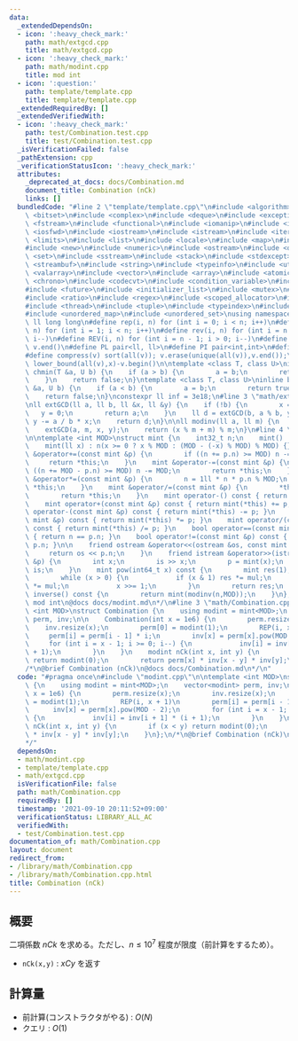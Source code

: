 ```yaml
---
data:
  _extendedDependsOn:
  - icon: ':heavy_check_mark:'
    path: math/extgcd.cpp
    title: math/extgcd.cpp
  - icon: ':heavy_check_mark:'
    path: math/modint.cpp
    title: mod int
  - icon: ':question:'
    path: template/template.cpp
    title: template/template.cpp
  _extendedRequiredBy: []
  _extendedVerifiedWith:
  - icon: ':heavy_check_mark:'
    path: test/Combination.test.cpp
    title: test/Combination.test.cpp
  _isVerificationFailed: false
  _pathExtension: cpp
  _verificationStatusIcon: ':heavy_check_mark:'
  attributes:
    _deprecated_at_docs: docs/Combination.md
    document_title: Combination (nCk)
    links: []
  bundledCode: "#line 2 \"template/template.cpp\"\n#include <algorithm>\n#include\
    \ <bitset>\n#include <complex>\n#include <deque>\n#include <exception>\n#include\
    \ <fstream>\n#include <functional>\n#include <iomanip>\n#include <ios>\n#include\
    \ <iosfwd>\n#include <iostream>\n#include <istream>\n#include <iterator>\n#include\
    \ <limits>\n#include <list>\n#include <locale>\n#include <map>\n#include <memory>\n\
    #include <new>\n#include <numeric>\n#include <ostream>\n#include <queue>\n#include\
    \ <set>\n#include <sstream>\n#include <stack>\n#include <stdexcept>\n#include\
    \ <streambuf>\n#include <string>\n#include <typeinfo>\n#include <utility>\n#include\
    \ <valarray>\n#include <vector>\n#include <array>\n#include <atomic>\n#include\
    \ <chrono>\n#include <codecvt>\n#include <condition_variable>\n#include <forward_list>\n\
    #include <future>\n#include <initializer_list>\n#include <mutex>\n#include <random>\n\
    #include <ratio>\n#include <regex>\n#include <scoped_allocator>\n#include <system_error>\n\
    #include <thread>\n#include <tuple>\n#include <typeindex>\n#include <type_traits>\n\
    #include <unordered_map>\n#include <unordered_set>\nusing namespace std;\n#define\
    \ ll long long\n#define rep(i, n) for (int i = 0; i < n; i++)\n#define REP(i,\
    \ n) for (int i = 1; i < n; i++)\n#define rev(i, n) for (int i = n - 1; i >= 0;\
    \ i--)\n#define REV(i, n) for (int i = n - 1; i > 0; i--)\n#define all(v) v.begin(),\
    \ v.end()\n#define PL pair<ll, ll>\n#define PI pair<int,int>\n#define len(s) (int)s.size()\n\
    #define compress(v) sort(all(v)); v.erase(unique(all(v)),v.end());\n#define comid(v,x)\
    \ lower_bound(all(v),x)-v.begin()\n\ntemplate <class T, class U>\ninline bool\
    \ chmin(T &a, U b) {\n    if (a > b) {\n        a = b;\n        return true;\n\
    \    }\n    return false;\n}\ntemplate <class T, class U>\ninline bool chmax(T\
    \ &a, U b) {\n    if (a < b) {\n        a = b;\n        return true;\n    }\n\
    \    return false;\n}\nconstexpr ll inf = 3e18;\n#line 3 \"math/extgcd.cpp\"\n\
    \nll extGCD(ll a, ll b, ll &x, ll &y) {\n    if (!b) {\n        x = 1;\n     \
    \   y = 0;\n        return a;\n    }\n    ll d = extGCD(b, a % b, y, x);\n   \
    \ y -= a / b * x;\n    return d;\n}\n\nll modinv(ll a, ll m) {\n    ll x, y;\n\
    \    extGCD(a, m, x, y);\n    return (x % m + m) % m;\n}\n#line 4 \"math/modint.cpp\"\
    \n\ntemplate <int MOD>\nstruct mint {\n    int32_t n;\n    mint() : n(0) {}\n\
    \    mint(ll x) : n(x >= 0 ? x % MOD : (MOD - (-x) % MOD) % MOD) {}\n\n    mint\
    \ &operator+=(const mint &p) {\n        if ((n += p.n) >= MOD) n -= MOD;\n   \
    \     return *this;\n    }\n    mint &operator-=(const mint &p) {\n        if\
    \ ((n += MOD - p.n) >= MOD) n -= MOD;\n        return *this;\n    }\n    mint\
    \ &operator*=(const mint &p) {\n        n = 1ll * n * p.n % MOD;\n        return\
    \ *this;\n    }\n    mint &operator/=(const mint &p) {\n        *this *= p.inverse();\n\
    \        return *this;\n    }\n    mint operator-() const { return mint(-n); }\n\
    \    mint operator+(const mint &p) const { return mint(*this) += p; }\n    mint\
    \ operator-(const mint &p) const { return mint(*this) -= p; }\n    mint operator*(const\
    \ mint &p) const { return mint(*this) *= p; }\n    mint operator/(const mint &p)\
    \ const { return mint(*this) /= p; }\n    bool operator==(const mint &p) const\
    \ { return n == p.n; }\n    bool operator!=(const mint &p) const { return n !=\
    \ p.n; }\n\n    friend ostream &operator<<(ostream &os, const mint &p) {\n   \
    \     return os << p.n;\n    }\n    friend istream &operator>>(istream &is, mint\
    \ &p) {\n        int x;\n        is >> x;\n        p = mint(x);\n        return\
    \ is;\n    }\n    mint pow(int64_t x) const {\n        mint res(1), mul(n);\n\
    \        while (x > 0) {\n            if (x & 1) res *= mul;\n            mul\
    \ *= mul;\n            x >>= 1;\n        }\n        return res;\n    }\n    mint\
    \ inverse() const {\n        return mint(modinv(n,MOD));\n    }\n};\n/*\n@brief\
    \ mod int\n@docs docs/modint.md\n*/\n#line 3 \"math/Combination.cpp\"\n\ntemplate\
    \ <int MOD>\nstruct Combination {\n    using modint = mint<MOD>;\n    vector<modint>\
    \ perm, inv;\n\n    Combination(int x = 1e6) {\n        perm.resize(x);\n    \
    \    inv.resize(x);\n        perm[0] = modint(1);\n        REP(i, x + 1)\n   \
    \     perm[i] = perm[i - 1] * i;\n        inv[x] = perm[x].pow(MOD - 2);\n   \
    \     for (int i = x - 1; i >= 0; i--) {\n            inv[i] = inv[i + 1] * (i\
    \ + 1);\n        }\n    }\n    modint nCk(int x, int y) {\n        if (x < y)\
    \ return modint(0);\n        return perm[x] * inv[x - y] * inv[y];\n    }\n};\n\
    /*\n@brief Combination (nCk)\n@docs docs/Combination.md\n*/\n"
  code: "#pragma once\n#include \"modint.cpp\"\n\ntemplate <int MOD>\nstruct Combination\
    \ {\n    using modint = mint<MOD>;\n    vector<modint> perm, inv;\n\n    Combination(int\
    \ x = 1e6) {\n        perm.resize(x);\n        inv.resize(x);\n        perm[0]\
    \ = modint(1);\n        REP(i, x + 1)\n        perm[i] = perm[i - 1] * i;\n  \
    \      inv[x] = perm[x].pow(MOD - 2);\n        for (int i = x - 1; i >= 0; i--)\
    \ {\n            inv[i] = inv[i + 1] * (i + 1);\n        }\n    }\n    modint\
    \ nCk(int x, int y) {\n        if (x < y) return modint(0);\n        return perm[x]\
    \ * inv[x - y] * inv[y];\n    }\n};\n/*\n@brief Combination (nCk)\n@docs docs/Combination.md\n\
    */"
  dependsOn:
  - math/modint.cpp
  - template/template.cpp
  - math/extgcd.cpp
  isVerificationFile: false
  path: math/Combination.cpp
  requiredBy: []
  timestamp: '2021-09-10 20:11:52+09:00'
  verificationStatus: LIBRARY_ALL_AC
  verifiedWith:
  - test/Combination.test.cpp
documentation_of: math/Combination.cpp
layout: document
redirect_from:
- /library/math/Combination.cpp
- /library/math/Combination.cpp.html
title: Combination (nCk)
---
```

## 概要

二項係数 $nCk$ を求める。ただし、$n \leq 10^7$ 程度が限度（前計算をするため）。

- ```nCk(x,y)``` : $xCy$ を返す

## 計算量

- 前計算(コンストラクタがやる) : $O(N)$
- クエリ : $O(1)$